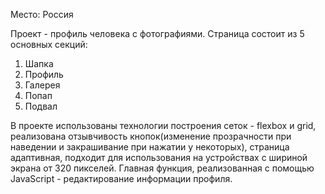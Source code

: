 Место: Россия

Проект - профиль человека с фотографиями.
Страница состоит из 5 основных секций:
1. Шапка
2. Профиль
3. Галерея
4. Попап
5. Подвал

В проекте использованы технологии построения сеток - flexbox и grid,
реализована отзывчивость кнопок(изменение прозрачности при наведении и закрашивание при нажатии у некоторых),
страница адаптивная, подходит для использования на устройствах с шириной экрана от 320 пикселей.
Главная функция, реализованная с помощью JavaScript - редактирование информации профиля.